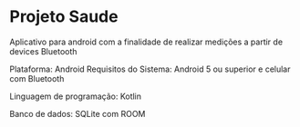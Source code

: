 # Projeto Saude

Aplicativo para android com a finalidade de realizar medições a partir de devices Bluetooth

Plataforma: Android
Requisitos do Sistema: Android 5 ou superior e celular com Bluetooth

Linguagem de programação: Kotlin

Banco de dados: SQLite com ROOM

